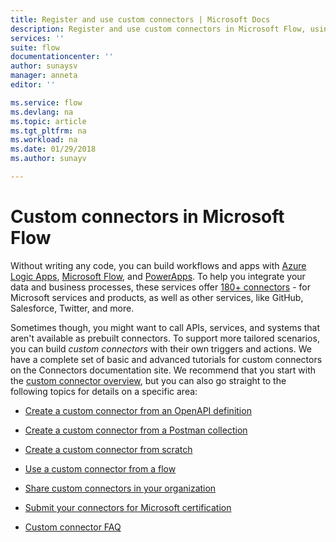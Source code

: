 ```yaml
---
title: Register and use custom connectors | Microsoft Docs
description: Register and use custom connectors in Microsoft Flow, using OpenAPI and Postman.
services: ''
suite: flow
documentationcenter: ''
author: sunaysv
manager: anneta
editor: ''

ms.service: flow
ms.devlang: na
ms.topic: article
ms.tgt_pltfrm: na
ms.workload: na
ms.date: 01/29/2018
ms.author: sunayv

---
```

# Custom connectors in Microsoft Flow

Without writing any code, you can build workflows and apps with [Azure Logic Apps](https://azure.microsoft.com/services/logic-apps), [Microsoft Flow](https://flow.microsoft.com), and [PowerApps](https://powerapps.microsoft.com). To help you integrate your data and business processes, these services offer [180+ connectors](https://docs.microsoft.com/connectors/) - for Microsoft services and products, as well as other services, like GitHub, Salesforce, Twitter, and more. 

Sometimes though, you might want to call APIs, services, and systems that aren't available as prebuilt connectors. To support more tailored scenarios, you can build *custom connectors* with their own triggers and actions. We have a complete set of basic and advanced tutorials for custom connectors on the Connectors documentation site. We recommend that you start with the [custom connector overview](https://docs.microsoft.com/connectors/custom-connectors/), but you can also go straight to the following topics for details on a specific area:

* [Create a custom connector from an OpenAPI definition](https://docs.microsoft.com/define-openapi-definition.md)

* [Create a custom connector from a Postman collection](https://docs.microsoft.com/define-postman-collection.md)

* [Create a custom connector from scratch](https://docs.microsoft.com/define-blank.md)

* [Use a custom connector from a flow](https://docs.microsoft.com/use-custom-connector-flow.md)

* [Share custom connectors in your organization](https://docs.microsoft.com/share.md)

* [Submit your connectors for Microsoft certification](https://docs.microsoft.com/submit-certification.md)

* [Custom connector FAQ](https://docs.microsoft.com/connectors/custom-connectors/faq)